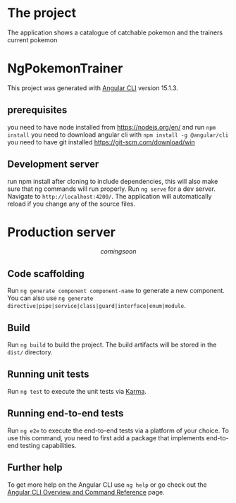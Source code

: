 # The project
The application shows a catalogue of catchable pokemon and the trainers current pokemon

# NgPokemonTrainer
This project was generated with [Angular CLI](https://github.com/angular/angular-cli) version 15.1.3. 
## prerequisites
you need to have node installed from https://nodejs.org/en/ and run `npm install`
you need to download angular cli with `npm install -g @angular/cli`
you need to have git installed https://git-scm.com/download/win

## Development server
run npm install after cloning to include dependencies, this will also make sure that ng commands will run properly.
Run `ng serve` for a dev server. Navigate to `http://localhost:4200/`. The application will automatically reload if you change any of the source files.

# Production server
$$ coming soon $$

## Code scaffolding

Run `ng generate component component-name` to generate a new component. You can also use `ng generate directive|pipe|service|class|guard|interface|enum|module`.

## Build

Run `ng build` to build the project. The build artifacts will be stored in the `dist/` directory.

## Running unit tests

Run `ng test` to execute the unit tests via [Karma](https://karma-runner.github.io).

## Running end-to-end tests

Run `ng e2e` to execute the end-to-end tests via a platform of your choice. To use this command, you need to first add a package that implements end-to-end testing capabilities.

## Further help

To get more help on the Angular CLI use `ng help` or go check out the [Angular CLI Overview and Command Reference](https://angular.io/cli) page.
